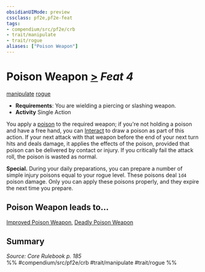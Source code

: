 ```yaml
---
obsidianUIMode: preview
cssclass: pf2e,pf2e-feat
tags:
- compendium/src/pf2e/crb
- trait/manipulate
- trait/rogue
aliases: ["Poison Weapon"]
---
```

# Poison Weapon  [>](/rules/core-rulebook/chapter-9-playing-the-game.md#Actions "Single Action") *Feat 4*  
[manipulate](/rules/traits/manipulate.md)  [rogue](/rules/traits/rogue.md)  

- **Requirements**: You are wielding a piercing or slashing weapon.
- **Activity** Single Action

You apply a [poison](/rules/traits/poison.md) to the required weapon; if you're not holding a poison and have a free hand, you can [Interact](/rules/actions/interact.md) to draw a poison as part of this action. If your next attack with that weapon before the end of your next turn hits and deals damage, it applies the effects of the poison, provided that poison can be delivered by contact or injury. If you critically fail the attack roll, the poison is wasted as normal.

**Special.** During your daily preparations, you can prepare a number of simple injury poisons equal to your rogue level. These poisons deal `1d4` poison damage. Only you can apply these poisons properly, and they expire the next time you prepare.

## Poison Weapon leads to...

[Improved Poison Weapon](/compendium/feats/improved-poison-weapon.md), [Deadly Poison Weapon](/compendium/feats/deadly-poison-weapon-aoa5.md)

## Summary

*Source: Core Rulebook p. 185*  
%% #compendium/src/pf2e/crb #trait/manipulate #trait/rogue %%